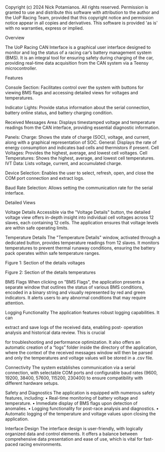 Copyright (c) 2024 Nick Potamianos. All rights reserved.
Permission is granted to use and distribute this software with attribution to the author and the UoP Racing Team, provided that this copyright notice and permission notice appear in all copies and derivatives.
This software is provided 'as is' with no warranties, express or implied.



Overview

The UoP Racing CAN Interface is a graphical user interface designed to
monitor and log the status of a racing car’s battery management system
(BMS). It is an integral tool for ensuring safety during charging of the car,
providing real-time data acquisition from the CAN system via a Teensy
microcontroller.

Features

Console Section: Facilitates control over the system with buttons for
viewing BMS flags and accessing detailed views for voltages and
temperatures.

Indicator Lights: Provide status information about the serial connection,
battery online status, and battery charging condition.

Received Messages Area: Displays timestamped voltage and temperature
readings from the CAN interface, providing essential diagnostic information.

Panels:
Charge: Shows the state of charge (SOC), voltage, and current, along
with a graphical representation of SOC.
General: Displays the rate of energy consumption and indicates bad
cells and thermistors if present.
Cell Voltages: Provides the highest, average, and lowest cell voltages.
Cell Temperatures: Shows the highest, average, and lowest cell
temperatures.
IVT Data: Lists voltage, current, and accumulated charge.

Device Selection: Enables the user to select, refresh, open, and close the
COM port connection and extract logs.

Baud Rate Selection: Allows setting the communication rate for the serial
interface.

Detailed Views

Voltage Details
Accessible via the "Voltage Details" button,
the detailed voltage view offers in-depth
insight into individual cell voltages across 12
slaves, each containing 12 cells. The
application ensures that voltage levels are
within safe operating limits.

Temperature Details
The "Temperature Details" window, activated
through a dedicated button, provides temperature
readings from 12 slaves. It monitors temperatures
to prevent thermal runaway conditions, ensuring
the battery pack operates within safe temperature
ranges.

Figure 1: Section of the details voltages

Figure 2: Section of the details temperatures

BMS Flags
When clicking on "BMS Flags", the application presents a
separate window that outlines the status of various BMS
conditions, encoded in a binary string and visually
represented by red and green indicators. It alerts users to any
abnormal conditions that may require attention.

Logging Functionality
The application features robust logging capabilities. It can

extract and save logs of the received data, enabling post-
operation analysis and historical data review. This is crucial

for troubleshooting and performance optimization.
It also offers an automatic creation of a “logs” folder inside the directory of
the application, where the context of the received messages window will
then be parsed and only the temperatures and voltage values will be stored
in a .csv file.

Connectivity
The system establishes communication via a serial connection, with
selectable COM ports and configurable baud rates (9600, 19200, 38400,
57600, 115200, 230400) to ensure compatibility with different hardware
setups.

Safety and Diagnostics
The application is equipped with numerous safety features, including:
• Real-time monitoring of battery voltage and temperature.
• Immediate display of BMS flags upon detection of anomalies.
• Logging functionality for post-race analysis and diagnostics.
• Automatic logging of the temperature and voltage values upon closing
the application.

Interface Design
The interface design is user-friendly, with logically organized data and
control elements. It offers a balance between comprehensive data
presentation and ease of use, which is vital for fast-paced racing
environments.

